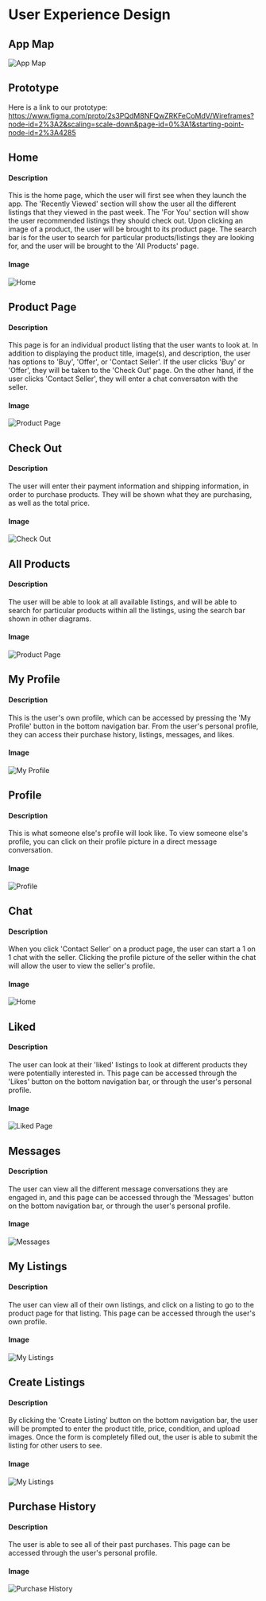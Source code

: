 # User Experience Design

## App Map
![App Map](/ux-design/AppMap.png)

## Prototype
Here is a link to our prototype: https://www.figma.com/proto/2s3PQdM8NFQwZRKFeCoMdV/Wireframes?node-id=2%3A2&scaling=scale-down&page-id=0%3A1&starting-point-node-id=2%3A4285

## Home
#### Description
This is the home page, which the user will first see when they launch the app. The 'Recently Viewed' section will show the user all the different listings that they viewed in the past week. The 'For You' section will show the user recommended listings they should check out. Upon clicking an image of a product, the user will be brought to its product page. The search bar is for the user to search for particular products/listings they are looking for, and the user will be brought to the 'All Products' page. 
#### Image
![Home](/ux-design/images/Home.png)

## Product Page
#### Description
This page is for an individual product listing that the user wants to look at. In addition to displaying the product title, image(s), and description, the user has options to 'Buy', 'Offer', or 'Contact Seller'. If the user clicks 'Buy' or 'Offer', they will be taken to the 'Check Out' page. On the other hand, if the user clicks 'Contact Seller', they will enter a chat conversaton with the seller. 

#### Image
![Product Page](/ux-design/images/Product%20Page.png)

## Check Out
#### Description
The user will enter their payment information and shipping information, in order to purchase products. They will be shown what they are purchasing, as well as the total price. 
#### Image
![Check Out](/ux-design/images/CheckOut.png)

## All Products
#### Description
The user will be able to look at all available listings, and will be able to search for particular products within all the listings, using the search bar shown in other diagrams. 
#### Image
![Product Page](/ux-design/images/AllProducts.png)

## My Profile
#### Description
This is the user's own profile, which can be accessed by pressing the 'My Profile' button in the bottom navigation bar. From the user's personal profile, they can access their purchase history, listings, messages, and likes. 

#### Image
![My Profile](/ux-design/images/MyProfile.png)

## Profile
#### Description

This is what someone else's profile will look like. To view someone else's profile, you can click on their profile picture in a direct message conversation. 


#### Image
![Profile](/ux-design/images/Profile.png)

## Chat
#### Description
When you click 'Contact Seller' on a product page, the user can start a 1 on 1 chat with the seller. Clicking the profile picture of the seller within the chat will allow the user to view the seller's profile. 
#### Image
![Home](/ux-design/images/Chat.png)


## Liked
#### Description
The user can look at their 'liked' listings to look at different products they were potentially interested in. This page can be accessed through the 'Likes' button on the bottom navigation bar, or through the user's personal profile. 
#### Image
![Liked Page](/ux-design/images/Likes.png)


## Messages
#### Description
The user can view all the different message conversations they are engaged in, and this page can be accessed through the 'Messages' button on the bottom navigation bar, or through the user's personal profile. 
#### Image
![Messages](/ux-design/images/Messages.png)


## My Listings
#### Description
The user can view all of their own listings, and click on a listing to go to the product page for that listing. This page can be accessed through the user's own profile. 
#### Image
![My Listings](/ux-design/images/MyListings.png)

## Create Listings
#### Description
By clicking the 'Create Listing' button on the bottom navigation bar, the user will be prompted to enter the product title, price, condition, and upload images. Once the form is completely filled out, the user is able to submit the listing for other users to see. 
#### Image
![My Listings](/ux-design/images/CreateListing.png)

## Purchase History
#### Description
The user is able to see all of their past purchases. This page can be accessed through the user's personal profile. 
#### Image
![Purchase History](/ux-design/images/PurchaseHistory.png)




